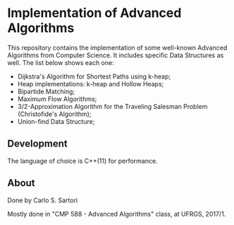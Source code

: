 # Implementation of Advanced Algorithms  #

This repository contains the implementation of some well-known Advanced Algorithms from Computer Science. It includes specific Data Structures as well. The list below shows each one:

* Dijkstra's Algorithm for Shortest Paths using k-heap;
* Heap implementations: k-heap and Hollow Heaps;
* Bipartide Matching;
* Maximum Flow Algorithms;
* 3/2-Approximation Algorithm for the Traveling Salesman Problem (Christofide's Algorithm);
* Union-find Data Structure;

## Development ##

The language of choice is C++(11) for performance.

## About ##
Done by Carlo S. Sartori

Mostly done in "CMP 588 - Advanced Algorithms" class, at UFRGS, 2017/1.
